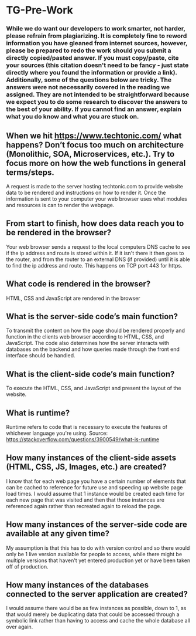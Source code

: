 # TG-Pre-Work

### While we do want our developers to work smarter, not harder, please refrain from plagiarizing.  It is completely fine to reword information you have gleaned from internet sources, however, please be prepared to redo the work should you submit a directly copied/pasted answer.  If you must copy/paste, cite your sources (this citation doesn't need to be fancy - just state directly where you found the information or provide a link).  Additionally, some of the questions below are tricky.  The answers were not necessarily covered in the reading we assigned.  They are not intended to be straightforward because we expect you to do some research to discover the answers to the best of your ability.  If you cannot find an answer, explain what you do know and what you are stuck on.  

## When we hit https://www.techtonic.com/ what happens? Don’t focus too much on architecture (Monolithic, SOA, Microservices, etc.). Try to focus more on how the web functions in general terms/steps.

A request is made to the server hosting techtonic.com to provide website data to be rendered and instructions on how to render it. Once the information is sent to your computer your web browser uses what modules and resources is can to render the webpage.

## From start to finish, how does data reach you to be rendered in the browser?

Your web browser sends a request to the local computers DNS cache to see if the ip address and route is stored within it. If it isn't there it then goes to the router, and from the router to an external DNS (if provided) until it is able to find the ip address and route. This happens on TCP port 443 for https.

## What code is rendered in the browser?

HTML, CSS and JavaScript are rendered in the browser

## What is the server-side code’s main function?

To transmit the content on how the page should be rendered properly and function in the clients web browser according to HTML, CSS, and JavaScript. The code also determines how the server interacts with databases on the backend and how queries made through the front end interface should be handled.

## What is the client-side code’s main function?

To execute the HTML, CSS, and JavaScript and present the layout of the website.

## What is runtime?

Runtime refers to code that is necessary to execute the features of whichever language you're using.
Source: https://stackoverflow.com/questions/3900549/what-is-runtime

## How many instances of the client-side assets (HTML, CSS, JS, Images, etc.) are created?

I know that for each web page you have a certain number of elements that can be cached to reference for future use and speeding up website page load times. I would assume that 1 instance would be created each time for each new page that was visited and then that those instances are referenced again rather than recreated again to reload the page.

## How many instances of the server-side code are available at any given time?

My assumption is that this has to do with version control and so there would only be 1 live version available for people to access, while there might be multiple versions that haven't yet entered production yet or have been taken off of production.

## How many instances of the databases connected to the server application are created?

I would assume there would be as few instances as possible, down to 1, as that would merely be duplicating data that could be accessed through a symbolic link rather than having to access and cache the whole database all over again.
